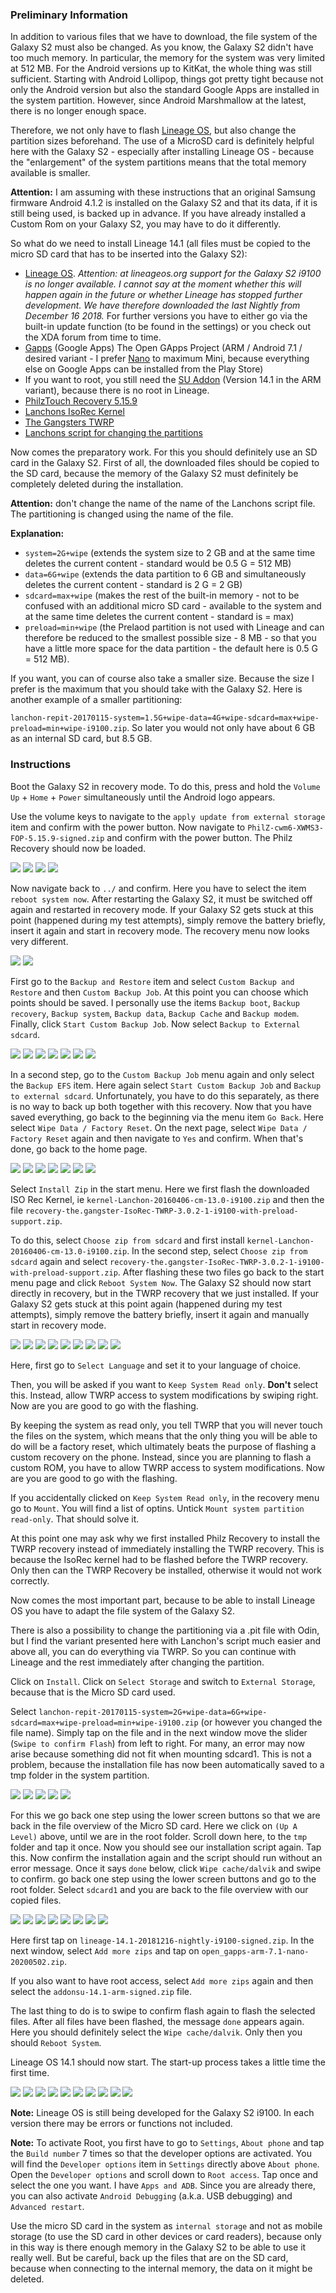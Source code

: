 ### Preliminary Information
In addition to various files that we have to download, the file system of the Galaxy S2 must also be changed. As you know, the Galaxy S2 didn't have too much memory. In particular, the memory for the system was very limited at 512 MB. For the Android versions up to KitKat, the whole thing was still sufficient. Starting with Android Lollipop, things got pretty tight because not only the Android version but also the standard Google Apps are installed in the system partition. However, since Android Marshmallow at the latest, there is no longer enough space.

Therefore, we not only have to flash [Lineage OS](https://download.lineageos.org/i9100), but also change the partition sizes beforehand. The use of a MicroSD card is definitely helpful here with the Galaxy S2 - especially after installing Lineage OS - because the "enlargement" of the system partitions means that the total memory available is smaller.

**Attention:** I am assuming with these instructions that an original Samsung firmware Android 4.1.2 is installed on the Galaxy S2 and that its data, if it is still being used, is backed up in advance. If you have already installed a Custom Rom on your Galaxy S2, you may have to do it differently.

So what do we need to install Lineage 14.1 (all files must be copied to the micro SD card that has to be inserted into the Galaxy S2):
- [Lineage OS](./bin/lineage-14.1-20181216-nightly-i9100-signed.zip). *Attention: at lineageos.org support for the Galaxy S2 i9100 is no longer available. I cannot say at the moment whether this will happen again in the future or whether Lineage has stopped further development. We have therefore downloaded the last Nightly from December 16 2018.* For further versions you have to either go via the built-in update function (to be found in the settings) or you check out the XDA forum from time to time.
- [Gapps](https://opengapps.org/) (Google Apps) The Open GApps Project (ARM / Android 7.1 / desired variant - I prefer [Nano](open_gapps-arm-7.1-nano-20200502.zip) to maximum Mini, because everything else on Google Apps can be installed from the Play Store)
- If you want to root, you still need the [SU Addon](addonsu-14.1-arm-signed.zip) (Version 14.1 in the ARM variant), because there is no root in Lineage.
- [PhilzTouch Recovery 5.15.9](./bin/PhilZ-cwm6-XWMS3-FOP-5.15.9-signed.zip)
- [Lanchons IsoRec Kernel](./bin/kernel-Lanchon-20160406-cm-13.0-i9100.zip)
- [The Gangsters TWRP](./bin/recovery-the.gangster-IsoRec-TWRP-3.0.2-1-i9100-WITH-PRELOAD-SUPPORT.zip)
- [Lanchons script for changing the partitions](lanchon-repit-20170115-system=2G+wipe-data=6G+wipe-sdcard=max+wipe-preload=min+wipe-i9100.zip)

Now comes the preparatory work. For this you should definitely use an SD card in the Galaxy S2. First of all, the downloaded files should be copied to the SD card, because the memory of the Galaxy S2 must definitely be completely deleted during the installation.

**Attention:** don't change the name of the name of the Lanchons script file. The partitioning is changed using the name of the file.

**Explanation:**
- `system=2G+wipe` (extends the system size to 2 GB and at the same time deletes the current content - standard would be 0.5 G = 512 MB)
- `data=6G+wipe` (extends the data partition to 6 GB and simultaneously deletes the current content - standard is 2 G = 2 GB)
- `sdcard=max+wipe` (makes the rest of the built-in memory - not to be confused with an additional micro SD card - available to the system and at the same time deletes the current content - standard is = max)
- `preload=min+wipe` (the Prelaod partition is not used with Lineage and can therefore be reduced to the smallest possible size - 8 MB - so that you have a little more space for the data partition - the default here is 0.5 G = 512 MB).

If you want, you can of course also take a smaller size. Because the size I prefer is the maximum that you should take with the Galaxy S2. Here is another example of a smaller partitioning:

`lanchon-repit-20170115-system=1.5G+wipe-data=4G+wipe-sdcard=max+wipe-preload=min+wipe-i9100.zip`. So later you would not only have about 6 GB as an internal SD card, but 8.5 GB.

### Instructions
Boot the Galaxy S2 in recovery mode. To do this, press and hold the `Volume Up` + `Home` + `Power` simultaneously until the Android logo appears.

Use the volume keys to navigate to the `apply update from external storage` item and confirm with the power button. Now navigate to `PhilZ-cwm6-XWMS3-FOP-5.15.9-signed.zip` and confirm with the power button. The Philz Recovery should now be loaded.

![](./img/Los01.jpg)
![](./img/Los02.jpg)
![](./img/Los03.jpg)
![](./img/Los04.jpg)

Now navigate back to `../` and confirm. Here you have to select the item `reboot system now`. After restarting the Galaxy S2, it must be switched off again and restarted in recovery mode. If your Galaxy S2 gets stuck at this point (happened during my test attempts), simply remove the battery briefly, insert it again and start in recovery mode. The recovery menu now looks very different.

![](./img/Los05.jpg)
![](./img/Los06.jpg)

First go to the `Backup and Restore` item and select `Custom Backup and Restore` and then `Custom Backup Job`. At this point you can choose which points should be saved. I personally use the items `Backup boot`, `Backup recovery`, `Backup system`, `Backup data`, `Backup Cache` and `Backup modem`. Finally, click `Start Custom Backup Job`. Now select `Backup to External sdcard`.

![](./img/Los08.jpg)
![](./img/Los09.jpg)
![](./img/Los10.jpg)
![](./img/Los11.jpg)
![](./img/Los12.jpg)
![](./img/Los13.jpg)
![](./img/Los07.jpg)

In a second step, go to the `Custom Backup Job` menu again and only select the `Backup EFS` item. Here again select `Start Custom Backup Job` and `Backup to external sdcard`. Unfortunately, you have to do this separately, as there is no way to back up both together with this recovery. Now that you have saved everything, go back to the beginning via the menu item `Go Back`. Here select `Wipe Data / Factory Reset`. On the next page, select `Wipe Data / Factory Reset` again and then navigate to `Yes` and confirm. When that's done, go back to the home page.

![](./img/Los14.jpg)
![](./img/Los15.jpg)
![](./img/Los16.jpg)
![](./img/Los17.jpg)
![](./img/Los18.jpg)
![](./img/Los19.jpg)
![](./img/Los20.jpg)

Select `Install Zip` in the start menu. Here we first flash the downloaded ISO Rec Kernel, ie `kernel-Lanchon-20160406-cm-13.0-i9100.zip` and then the file `recovery-the.gangster-IsoRec-TWRP-3.0.2-1-i9100-with-preload-support.zip`.

To do this, select `Choose zip from sdcard` and first install `kernel-Lanchon-20160406-cm-13.0-i9100.zip`. In the second step, select `Choose zip from sdcard` again and select `recovery-the.gangster-IsoRec-TWRP-3.0.2-1-i9100-with-preload-support.zip`. After flashing these two files go back to the start menu page and click `Reboot System Now`. The Galaxy S2 should now start directly in recovery, but in the TWRP recovery that we just installed. If your Galaxy S2 gets stuck at this point again (happened during my test attempts), simply remove the battery briefly, insert it again and manually start in recovery mode.

![](./img/Los21.jpg)
![](./img/Los22.jpg)
![](./img/Los23.jpg)
![](./img/Los24.jpg)
![](./img/Los25.jpg)
![](./img/Los26.jpg)
![](./img/Los27.jpg)
![](./img/Los28.jpg)
![](./img/Los29.jpg)

Here, first go to `Select Language` and set it to your language of choice.

Then, you will be asked if you want to `Keep System Read only`. **Don't** select this. Instead, allow TWRP access to system modifications by swiping right. 
Now are you are good to go with the flashing.

By keeping the system as read only, you tell TWRP that you will never touch the files on the system, which means that the only thing you will be able to do will be a factory reset, which ultimately beats the purpose of flashing a custom recovery on the phone. Instead, since you are planning to flash a custom ROM, you have to allow TWRP access to system modifications. Now are you are good to go with the flashing.

If you accidentally clicked on `Keep System Read only`, in the recovery menu go to `Mount`. You will find a list of optins. Untick `Mount system partition read-only`. That should solve it.

At this point one may ask why we first installed Philz Recovery to install the TWRP recovery instead of immediately installing the TWRP recovery. This is because the IsoRec kernel had to be flashed before the TWRP recovery. Only then can the TWRP Recovery be installed, otherwise it would not work correctly.

Now comes the most important part, because to be able to install Lineage OS you have to adapt the file system of the Galaxy S2.

There is also a possibility to change the partitioning via a .pit file with Odin, but I find the variant presented here with Lanchon's script much easier and above all, you can do everything via TWRP. So you can continue with Lineage and the rest immediately after changing the partition.

Click on `Install`. Click on `Select Storage` and switch to `External Storage`, because that is the Micro SD card used.

Select `lanchon-repit-20170115-system=2G+wipe-data=6G+wipe-sdcard=max+wipe-preload=min+wipe-i9100.zip` (or however you changed the file name). Simply tap on the file and in the next window move the slider (`Swipe to confirm Flash`) from left to right. For many, an error may now arise because something did not fit when mounting sdcard1. This is not a problem, because the installation file has now been automatically saved to a tmp folder in the system partition.

![](./img/Los30.jpg)
![](./img/Los31.jpg)
![](./img/Los32.jpg)
![](./img/Los33.jpg)
![](./img/Los35.jpg)

For this we go back one step using the lower screen buttons so that we are back in the file overview of the Micro SD card. Here we click on `(Up A Level)` above, until we are in the root folder. Scroll down here, to the `tmp` folder and tap it once. Now you should see our installation script again. Tap this. Now confirm the installation again and the script should run without an error message. Once it says `done` below, click `Wipe cache/dalvik` and swipe to confirm. go back one step using the lower screen buttons and go to the root folder. Select `sdcard1` and you are back to the file overview with our copied files.

![](./img/Los36.jpg)
![](./img/Los38.jpg)
![](./img/Los39.jpg)
![](./img/Los40.jpg)
![](./img/Los41.jpg)
![](./img/Los42.jpg)
![](./img/Los43.jpg)
![](./img/Los44.jpg)

Here first tap on `lineage-14.1-20181216-nightly-i9100-signed.zip`. In the next window, select `Add more zips` and tap on `open_gapps-arm-7.1-nano-20200502.zip`.

If you also want to have root access, select `Add more zips` again and then select the `addonsu-14.1-arm-signed.zip` file.

The last thing to do is to swipe to confirm flash again to flash the selected files. After all files have been flashed, the message `done` appears again. Here you should definitely select the `Wipe cache/dalvik`. Only then you should `Reboot System`. 

Lineage OS 14.1 should now start. The start-up process takes a little time the first time.

![](./img/Los45.jpg)
![](./img/Los46.jpg)
![](./img/Los48.jpg)
![](./img/Los49.jpg)
![](./img/Los50.jpg)
![](./img/Los51.jpg)
![](./img/Los52.jpg)
![](./img/Los53.jpg)
![](./img/Los54.jpg)
![](./img/Los55.jpg)

**Note:** Lineage OS is still being developed for the Galaxy S2 i9100. In each version there may be errors or functions not included.

**Note:** To activate Root, you first have to go to `Settings`, `About phone` and tap the `Build number` 7 times so that the developer options are activated. 
You will find the `Developer options` item in `Settings` directly above `About phone`. Open the `Developer options` and scroll down to `Root access`. Tap once and select the one you want. I have `Apps and ADB`.
Since you are already there, you can also activate `Android Debugging` (a.k.a. USB debugging) and `Advanced restart`.

Use the micro SD card in the system as `internal storage` and not as mobile storage (to use the SD card in other devices or card readers), because only in this way is there enough memory in the Galaxy S2 to be able to use it really well. But be careful, back up the files that are on the SD card, because when connecting to the internal memory, the data on it might be deleted.